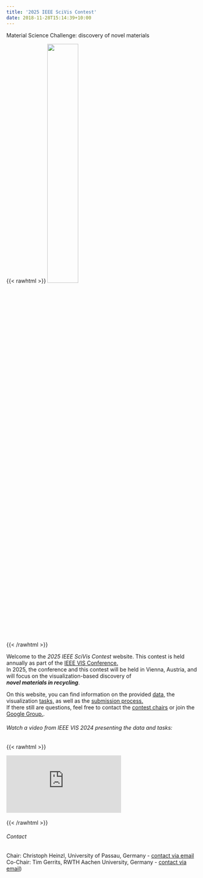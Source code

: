 ```yaml
---
title: '2025 IEEE SciVis Contest'
date: 2018-11-28T15:14:39+10:00
---
```


Material Science Challenge: discovery of novel materials 

{{< rawhtml >}}
<img style="width:40%" src="Logo_25.png" />
<br>
{{< /rawhtml >}}


Welcome to the *2025 IEEE SciVis Contest* website.
This contest is held annually as part of the [IEEE VIS Conference.](http://ieeevis.org)  
In 2025, the conference and this contest will be held in Vienna, Austria, and will focus on the visualization-based discovery of  
 ***novel materials in recycling***.

On this website, you can find information on the provided [data,](/data) the visualization [tasks,](/tasks) as well as the [submission process.](/submission)  
If there still are questions, feel free to contact the [contest chairs](mailto:scivis_contest@ieeevis.org) or join the [Google Group.](https://groups.google.com/g/scivis2025).


###### Watch a video from IEEE VIS 2024 presenting the data and tasks:


{{< rawhtml >}}
<div class="video-container">
  <iframe src="https://www.youtube.com/embed/kmC7aSLoNCw?si=Zv-P5u6J8wyXR_tH" frameborder="0" allow="accelerometer; autoplay; encrypted-media; gyroscope; picture-in-picture" allowfullscreen></iframe>
</div>
<br>
{{< /rawhtml >}}

###### Contact
Chair: Christoph Heinzl, University of Passau, Germany - [contact via email](mailto:christoph.heinzl@uni-passau.de)  
Co-Chair: Tim Gerrits, RWTH Aachen University, Germany - [contact via email](mailto:gerrits@vis.rwth-aachen.de))